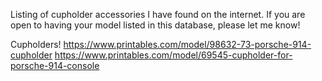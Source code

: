 Listing of cupholder accessories I have found on the internet. If you are open to having your model listed in this database, please let me know!

Cupholders! 
https://www.printables.com/model/98632-73-porsche-914-cupholder
https://www.printables.com/model/69545-cupholder-for-porsche-914-console
